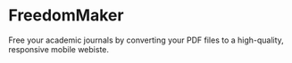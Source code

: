FreedomMaker
============

Free your academic journals by converting your PDF files to a high-quality, responsive mobile webiste.
